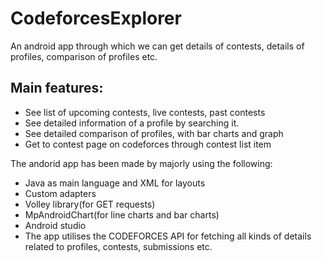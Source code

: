 # CodeforcesExplorer
An android app through which we can get details of contests, details of profiles, comparison of profiles etc.
## Main features:
- See list of upcoming contests, live contests, past contests
- See detailed information of a profile by searching it.
- See detailed comparison of profiles, with bar charts and graph
- Get to contest page on codeforces through contest list item

The andorid app has been made by majorly using the following:
- Java as main language and XML for layouts
- Custom adapters
- Volley library(for GET requests)
- MpAndroidChart(for line charts and bar charts)
- Android studio
- The app utilises the CODEFORCES API for fetching all kinds of details related to profiles, contests, submissions etc.
